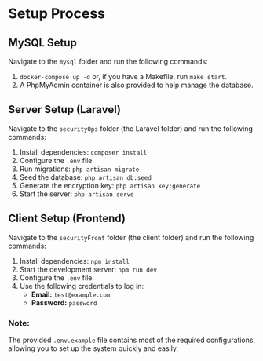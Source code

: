 # Setup Process

## MySQL Setup
Navigate to the `mysql` folder and run the following commands:

1. `docker-compose up -d` or, if you have a Makefile, run `make start`.
2. A PhpMyAdmin container is also provided to help manage the database.

## Server Setup (Laravel)
Navigate to the `securityOps` folder (the Laravel folder) and run the following commands:

1. Install dependencies: `composer install`
2. Configure the `.env` file.
3. Run migrations: `php artisan migrate`
4. Seed the database: `php artisan db:seed`
5. Generate the encryption key: `php artisan key:generate`
6. Start the server: `php artisan serve`

## Client Setup (Frontend)
Navigate to the `securityFront` folder (the client folder) and run the following commands:

1. Install dependencies: `npm install`
2. Start the development server: `npm run dev`
3. Configure the `.env` file.
4. Use the following credentials to log in:
   - **Email:** `test@example.com`
   - **Password:** `password`

### Note:
The provided `.env.example` file contains most of the required configurations, allowing you to set up the system quickly and easily.
